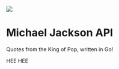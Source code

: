 ![](https://user-images.githubusercontent.com/94678583/200241237-e857e432-9c51-4285-bba9-bced7ba414de.png)

# Michael Jackson API

Quotes from the King of Pop, written in Go!

HEE HEE
